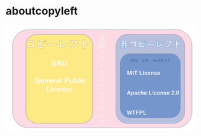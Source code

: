 # aboutcopyleft
![スクリーンショット (52).png](https://github.com/aria-annu/aboutcopyleft/blob/master/%E3%82%B9%E3%82%AF%E3%83%AA%E3%83%BC%E3%83%B3%E3%82%B7%E3%83%A7%E3%83%83%E3%83%88%20(52).png)
